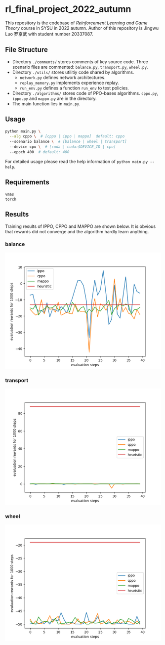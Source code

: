 # rl_final_project_2022_autumn

This repository is the codebase of *Reinforcement Learning and Game Theory*  course in SYSU in 2022 autumn. Author of this repository is Jingwu Luo 罗京武 with student number 20337087.

## File Structure

- Directory `./comments/` stores comments of key source code. Three scenario files are commented: `balance.py`, `transport.py`, `wheel.py`.
- Directory `./utils/` stores utilitiy code shared by algorithms.
  - `network.py` defines network architectures.
  - `replay_memory.py` implements experience replay.
  - `run_env.py` defines a function `run_env` to test policies.
- Directory `./algorithms/` stores code of PPO-bases algorithms. `cppo.py`, `ippo.py` and `mappo.py` are in the directory.
- The main function lies in `main.py`.

## Usage

```bash
python main.py \
  --alg cppo \  # [cppo | ippo | mappo]  default: cppo
  --scenario balance \  # [balance | wheel | transport]
  --device cpu \  # [cuda | cuda:$DEVICE_ID | cpu]
  --epoch 400  # default: 400
```

For detailed usage please read the help information of `python main.py --help`.

## Requirements

```requirements
vmas
torch
```

## Results

Training results of IPPO, CPPO and MAPPO are shown below. It is obvious that rewards did not converge and the algorithm hardly learn anything.

### balance

![balance.png](./utils/pics/balance.png)

### transport

![transport.png](./utils/pics/transport.png)

### wheel

![wheel.png](./utils/pics/wheel.png)
